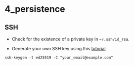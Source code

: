 # 4_persistence

## SSH

- Check for the existence of a private key in `~/.ssh/id_rsa`.

- Generate your own SSH key using this [tutorial](https://docs.github.com/en/authentication/connecting-to-github-with-ssh/generating-a-new-ssh-key-and-adding-it-to-the-ssh-agent?platform=linux)

```shell
ssh-keygen -t ed25519 -C "your_email@example.com"
```
